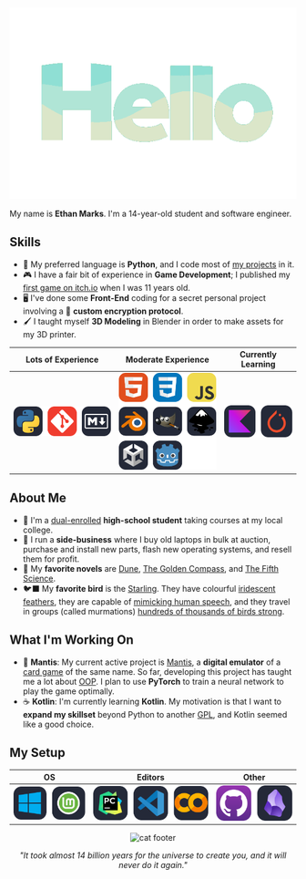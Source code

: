 <div align="center">
<img src="assets\hello_spearmint_palette.gif" width=550px>
</div>

My name is **Ethan Marks**. I'm a 14-year-old student and software engineer.

## Skills

- 🐍 My preferred language is **Python**, and I code most
  of [my projects](https://github.com/ColourlessSpearmint?tab=repositories) in it.
- 🎮 I have a fair bit of experience in **Game Development**; I published
  my [first game on itch.io](https://colourlessspearmint.itch.io/soaring-squirrel-shipment) when I was 11 years old.
- 🖥️ I've done some **Front-End** coding for a secret personal project involving a 🔑 **custom encryption protocol**.
- 🖌️ I taught myself **3D Modeling** in Blender in order to make assets for my 3D printer.

| Lots of Experience                                      | Moderate Experience                                                                                | Currently Learning                                    |
|---------------------------------------------------------|----------------------------------------------------------------------------------------------------|-------------------------------------------------------|
| <img src="assets/lots.svg" alt="Python, Git, Markdown"> | <img src="assets/moderate.svg" alt="HTML, CSS, Javascript, Blender, GIMP, Inkscape, Unity, Godot"> | <img src="assets/learning.svg" alt="Kotlin, PyTorch"> |

## About Me

- 🏫 I'm a [dual-enrolled](https://en.wikipedia.org/wiki/Dual_enrollment) **high-school student** taking courses at my
  local college.
- 💼 I run a **side-business** where I buy old laptops in bulk at auction, purchase and install new parts, flash new
  operating systems, and resell them for profit.
- 📖 My **favorite novels**
  are [Dune](https://www.goodreads.com/book/show/44767458-dune), [The Golden Compass](https://www.goodreads.com/book/show/119322.The_Golden_Compass),
  and [The Fifth Science](https://www.goodreads.com/book/show/41580260-the-fifth-science).
- 🐦‍⬛ My **favorite bird** is the [Starling](https://en.wikipedia.org/wiki/Starling). They have
  colourful [iridescent feathers](https://i.pinimg.com/736x/d2/71/13/d27113be2e9681ff36cbbb1c793acc6f.jpg), they are
  capable of [mimicking human speech](https://www.youtube.com/watch?v=2SSJ7PZ3I6c), and they travel in groups (called
  murmations) [hundreds of thousands of birds strong](https://www.youtube.com/watch?v=V4f_1_r80RY).

## What I'm Working On

- 🌈 **Mantis**: My current active project is [Mantis](https://github.com/ColourlessSpearmint/Mantis), a **digital
  emulator** of a [card game](https://www.explodingkittens.com/products/mantis) of the same name. So far, developing
  this project has taught me a lot about [OOP](https://en.wikipedia.org/wiki/Object-oriented_programming). I plan to use
  **PyTorch** to train a neural network to play the game optimally.
- ☕ **Kotlin**: I'm currently learning **Kotlin**. My motivation is that I want to **expand my skillset** beyond Python
  to another [GPL](https://en.wikipedia.org/wiki/General-purpose_programming_language), and Kotlin seemed like a good
  choice.

## My Setup

| OS                                            | Editors                                                     | Other                                                       |
|-----------------------------------------------|-------------------------------------------------------------|-------------------------------------------------------------|
| <img src="assets/os.svg" alt="Windows, Mint"> | <img src="assets/editors.svg" alt="PyCharm, VSCode, Colab"> | <img src="assets/other.svg" alt="Github Desktop, Obsidian"> |

<div align="center"><img src="https://raw.githubusercontent.com/Long18/Long18/refs/heads/dev/assets/footers/cat_on_line.svg" alt="cat footer"></div>
<div align="center"><p><i>"It took almost 14 billion years for the universe to create you, and it will never do it again."</i></p></div>
